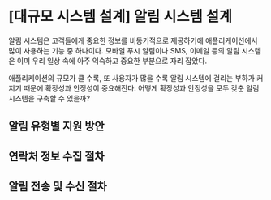 # [대규모 시스템 설계] 알림 시스템 설계

알림 시스템은 고객들에게 중요한 정보를 비동기적으로 제공하기에 애플리케이션에서 많이 사용하는 기능 중 하나이다. 모바일 푸시 알림이나 SMS, 이메일 등의 알림 시스템은 이미 우리 일상 속에 아주 익숙하고 중요한 부분으로 자리 잡았다.

애플리케이션의 규모가 클 수록, 또 사용자가 많을 수록 알림 시스템에 걸리는 부하가 커지기 때문에 확장성과 안정성이 중요해진다. 어떻게 확장성과 안정성을 모두 갖춘 알림 시스템을 구축할 수 있을까?

## 알림 유형별 지원 방안

## 연락처 정보 수집 절차

## 알림 전송 및 수신 절차
